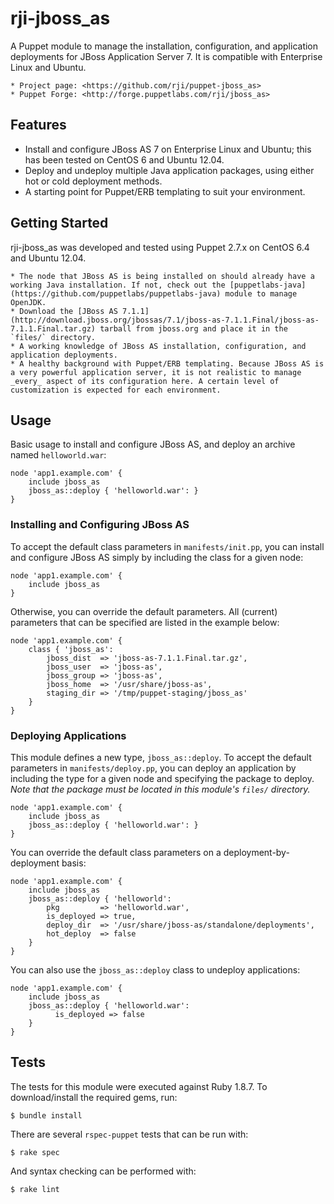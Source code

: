 # rji-jboss\_as
A Puppet module to manage the installation, configuration, and application deployments for JBoss Application Server 7. It is compatible with Enterprise Linux and Ubuntu.

    * Project page: <https://github.com/rji/puppet-jboss_as>
    * Puppet Forge: <http://forge.puppetlabs.com/rji/jboss_as>

## Features
  * Install and configure JBoss AS 7 on Enterprise Linux and Ubuntu; this has been tested on CentOS 6 and Ubuntu 12.04.
  * Deploy and undeploy multiple Java application packages, using either hot or cold deployment methods.
  * A starting point for Puppet/ERB templating to suit your environment.

## Getting Started
rji-jboss\_as was developed and tested using Puppet 2.7.x on CentOS 6.4 and Ubuntu 12.04.

    * The node that JBoss AS is being installed on should already have a working Java installation. If not, check out the [puppetlabs-java](https://github.com/puppetlabs/puppetlabs-java) module to manage OpenJDK.
    * Download the [JBoss AS 7.1.1](http://download.jboss.org/jbossas/7.1/jboss-as-7.1.1.Final/jboss-as-7.1.1.Final.tar.gz) tarball from jboss.org and place it in the `files/` directory.
    * A working knowledge of JBoss AS installation, configuration, and application deployments.
    * A healthy background with Puppet/ERB templating. Because JBoss AS is a very powerful application server, it is not realistic to manage _every_ aspect of its configuration here. A certain level of customization is expected for each environment.

## Usage
Basic usage to install and configure JBoss AS, and deploy an archive named `helloworld.war`:

    node 'app1.example.com' {
        include jboss_as
        jboss_as::deploy { 'helloworld.war': }
    }

### Installing and Configuring JBoss AS
To accept the default class parameters in `manifests/init.pp`, you can install and configure JBoss AS simply by including the class for a given node:

    node 'app1.example.com' {
        include jboss_as
    }

Otherwise, you can override the default parameters. All (current) parameters that can be specified are listed in the example below:

    node 'app1.example.com' {
        class { 'jboss_as':
            jboss_dist  => 'jboss-as-7.1.1.Final.tar.gz',
            jboss_user  => 'jboss-as',
            jboss_group => 'jboss-as',
            jboss_home  => '/usr/share/jboss-as',
            staging_dir => '/tmp/puppet-staging/jboss_as'
        }
    }

### Deploying Applications
This module defines a new type, `jboss_as::deploy`. To accept the default parameters in `manifests/deploy.pp`, you can deploy an application by including the type for a given node and specifying the package to deploy. *Note that the package must be located in this module's `files/` directory.*

    node 'app1.example.com' {
        include jboss_as
        jboss_as::deploy { 'helloworld.war': }
    }

You can override the default class parameters on a deployment-by-deployment basis:

    node 'app1.example.com' {
        include jboss_as
        jboss_as::deploy { 'helloworld':
            pkg         => 'helloworld.war',
            is_deployed => true,
            deploy_dir  => '/usr/share/jboss-as/standalone/deployments',
            hot_deploy  => false
        }
    }

You can also use the `jboss_as::deploy` class to undeploy applications:

    node 'app1.example.com' {
        include jboss_as
        jboss_as::deploy { 'helloworld.war':
              is_deployed => false
        }
    }

## Tests
The tests for this module were executed against Ruby 1.8.7. To download/install the required gems, run:

    $ bundle install

There are several `rspec-puppet` tests that can be run with:

    $ rake spec

And syntax checking can be performed with:

    $ rake lint

